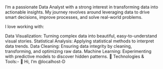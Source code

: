 I’m a passionate Data Analyst with a strong interest in transforming data into actionable insights. My journey revolves around leveraging data to drive smart decisions, improve processes, and solve real-world problems.

I love working with:

Data Visualization: Turning complex data into beautiful, easy-to-understand visual stories.
Statistical Analysis: Applying statistical methods to interpret data trends.
Data Cleaning: Ensuring data integrity by cleaning, transforming, and optimizing raw data.
Machine Learning: Experimenting with predictive models to discover hidden patterns.
🔧 Technologies & Tools:- 👋 Hi, I’m @localhost-D


<!---
localhost-D/localhost-D is a ✨ special ✨ repository because its `README.md` (this file) appears on your GitHub profile.
You can click the Preview link to take a look at your changes.
--->
